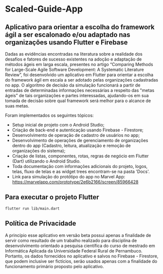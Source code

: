 # Scaled-Guide-App
<h2>Aplicativo para orientar a escolha do framework ágil a ser escalonado e/ou adaptado nas organizações usando Flutter e Firebase</h2>
 
Dadas as evidências encontradas na literatura sobre a realidade dos desafios e fatores de sucesso existentes na adoção e adaptação de métodos ágeis em larga escala, presentes no artigo “Comparing Methods for Large-Scale Agile Software Development: A Systematic Literature Review”, foi desenvolvido um aplicativo em Flutter para orientar a escolha do framework ágil em escala a ser adotado pelas organizações cadastradas no app. O algoritmo de decisão da simulação funcionará a partir de entradas de determinadas informações necessárias a respeito das "metas ágeis" de tais organizações e partes interessadas, ajudando-os em sua tomada de decisão sobre qual framework será melhor para o alcance de suas metas.
  
Foram implementados os seguintes tópicos:

* Setup inicial de projeto com o Android Studio;
* Criação de back-end e autenticação usando Firebase - Firestore;
* Desenvolvimento de operação de cadastro de usuários no app;
* Desenvolvimento de operações de gerenciamento de organizações dentro do app (Cadastro, leitura, atualização e remoção de organizações do sistema);
* Criação de listas, componentes, rotas, regras de negócio em Flutter (Dart) utilizando o Android Studio.
* Toda documentação com informações adicionais do projeto, logos, telas, fluxo de telas e as widget trees encontram-se na pasta 'Docs'.
* Link para simulação do protótipo do app no Marvel App: https://marvelapp.com/prototype/2e6b2166/screen/85966428

<h2>Para executar o projeto Flutter</h2>

```
flutter run lib/main.dart
```

<h2>Política de Privacidade</h2>

A princípio esse aplicativo em versão beta possui apenas a finalidade de servir como resultado de um trabalho realizado para disciplina de desenvolvimento
orientado a pesquisa científica do curso de mestrado em Informática Aplicada da Universidade Federal Rural de Pernambuco. Portanto, os dados fornecidos no 
aplicativo e salvos no Firebase - Firestore, que podem inclusive ser fictícios, serão usados apenas com a finalidade do funcionamento primário proposto pelo 
aplicativo.
